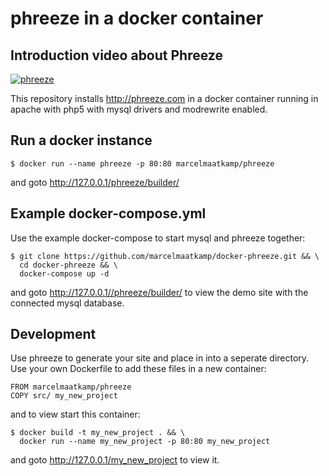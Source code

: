 # phreeze in a docker container

## Introduction video about Phreeze
[![phreeze](http://phreeze.com/assets/video-5DCZAqDo4zQ.jpg)](https://www.youtube.com/watch?v=5DCZAqDo4zQ)

This repository installs http://phreeze.com in a docker container running in apache with php5 with mysql drivers and modrewrite enabled. 

## Run a docker instance
```
$ docker run --name phreeze -p 80:80 marcelmaatkamp/phreeze
```
and goto http://127.0.0.1/phreeze/builder/

## Example docker-compose.yml
Use the example docker-compose to start mysql and phreeze together:
```
$ git clone https://github.com/marcelmaatkamp/docker-phreeze.git && \
  cd docker-phreeze && \
  docker-compose up -d
```
and goto http://127.0.0.1//phreeze/builder/ to view the demo site with the connected mysql database.

## Development
Use phreeze to generate your site and place in into a seperate directory. Use your own Dockerfile to add these files in a new container:
```
FROM marcelmaatkamp/phreeze
COPY src/ my_new_project
```
and to view start this container:
```
$ docker build -t my_new_project . && \
  docker run --name my_new_project -p 80:80 my_new_project
```
and goto http://127.0.0.1/my_new_project to view it.
